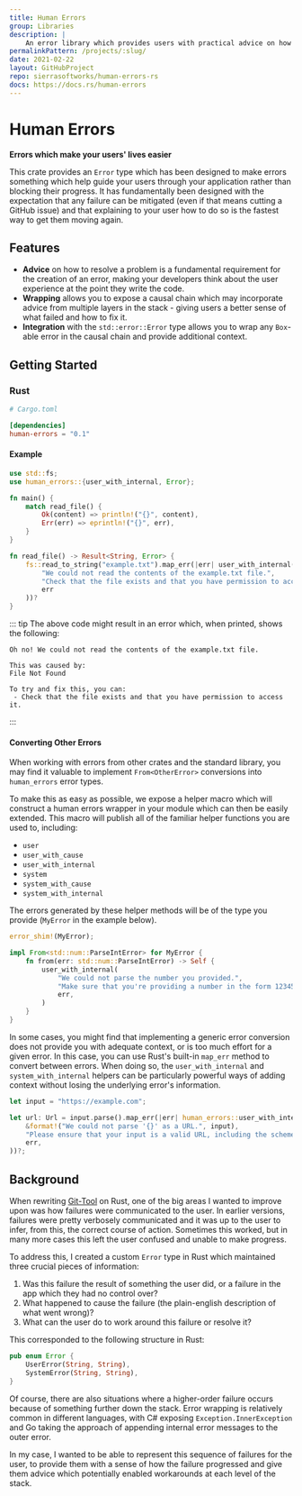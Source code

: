 ```yaml
---
title: Human Errors
group: Libraries
description: |
    An error library which provides users with practical advice on how to deal with failures in your service.
permalinkPattern: /projects/:slug/
date: 2021-02-22
layout: GitHubProject
repo: sierrasoftworks/human-errors-rs
docs: https://docs.rs/human-errors
---
```


# Human Errors
**Errors which make your users' lives easier**

This crate provides an `Error` type which has been designed to make errors
something which help guide your users through your application rather than
blocking their progress. It has fundamentally been designed with the expectation
that any failure can be mitigated (even if that means cutting a GitHub issue)
and that explaining to your user how to do so is the fastest way to get them
moving again.

<!-- more -->

## Features

- **Advice** on how to resolve a problem is a fundamental requirement for the creation of an error,
   making your developers think about the user experience at the point they write the code.
- **Wrapping** allows you to expose a causal chain which may incorporate advice from multiple layers
   in the stack - giving users a better sense of what failed and how to fix it.
- **Integration** with the `std::error::Error` type allows you to wrap any `Box`-able error in the
   causal chain and provide additional context.

## Getting Started
### Rust

```toml
# Cargo.toml

[dependencies]
human-errors = "0.1"
```

#### Example

```rust
use std::fs;
use human_errors::{user_with_internal, Error};

fn main() {
    match read_file() {
        Ok(content) => println!("{}", content),
        Err(err) => eprintln!("{}", err),
    }
}

fn read_file() -> Result<String, Error> {
    fs::read_to_string("example.txt").map_err(|err| user_with_internal(
        "We could not read the contents of the example.txt file.",
        "Check that the file exists and that you have permission to access it.",
        err
    ))?
}
```

::: tip
The above code might result in an error which, when printed, shows the following:

```
Oh no! We could not read the contents of the example.txt file.

This was caused by:
File Not Found

To try and fix this, you can:
 - Check that the file exists and that you have permission to access it.
```
:::

#### Converting Other Errors
When working with errors from other crates and the standard library, you may
find it valuable to implement `From<OtherError>` conversions into `human_errors`
error types.

To make this as easy as possible, we expose a helper macro which will construct
a human errors wrapper in your module which can then be easily extended. This
macro will publish all of the familiar helper functions you are used to, including:

- `user`
- `user_with_cause`
- `user_with_internal`
- `system`
- `system_with_cause`
- `system_with_internal`

The errors generated by these helper methods will be of the type you provide (`MyError` in
the example below).

```rust
error_shim!(MyError);

impl From<std::num::ParseIntError> for MyError {
    fn from(err: std::num::ParseIntError) -> Self {
        user_with_internal(
            "We could not parse the number you provided.",
            "Make sure that you're providing a number in the form 12345 or -12345.",
            err,
        )
    }
}
```

In some cases, you might find that implementing a generic error conversion does not provide
you with adequate context, or is too much effort for a given error. In this case, you can
use Rust's built-in `map_err` method to convert between errors. When doing so, the `user_with_internal`
and `system_with_internal` helpers can be particularly powerful ways of adding context without
losing the underlying error's information.

```rust
let input = "https://example.com";

let url: Url = input.parse().map_err(|err| human_errors::user_with_internal(
    &format!("We could not parse '{}' as a URL.", input),
    "Please ensure that your input is a valid URL, including the scheme, like https://google.com/",
    err,
))?;
```

## Background
When rewriting [Git-Tool](/projects/git-tool/) on Rust, one of the big areas I
wanted to improve upon was how failures were communicated to the user. In earlier
versions, failures were pretty verbosely communicated and it was up to the user
to infer, from this, the correct course of action. Sometimes this worked, but in
many more cases this left the user confused and unable to make progress.

To address this, I created a custom `Error` type in Rust which maintained three
crucial pieces of information:

1. Was this failure the result of something the user did, or a failure in the app
   which they had no control over?
2. What happened to cause the failure (the plain-english description of what went wrong)?
3. What can the user do to work around this failure or resolve it?

This corresponded to the following structure in Rust:

```rust
pub enum Error {
    UserError(String, String),
    SystemError(String, String),
}
```

Of course, there are also situations where a higher-order failure occurs because of
something further down the stack. Error wrapping is relatively common in different
languages, with C# exposing `Exception.InnerException` and Go taking the approach of
appending internal error messages to the outer error.

In my case, I wanted to be able to represent this sequence of failures for the user,
to provide them with a sense of how the failure progressed and give them advice which
potentially enabled workarounds at each level of the stack.
